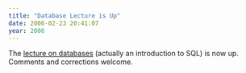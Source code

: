 ```yaml
---
title: "Database Lecture is Up"
date: 2006-02-23 20:41:07
year: 2006
---
```

The <a href="http://www.third-bit.com/swc2/lec/db.html">lecture on databases</a> (actually an introduction to SQL) is now up.  Comments and corrections welcome.

